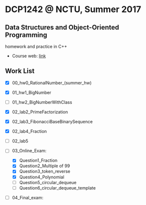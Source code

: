 # DCP1242 @ NCTU, Summer 2017
## Data Structures and Object-Oriented Programming
homework and practice in C++

* Course web: [link](https://summercourse.nctu.edu.tw/SYS_CrsOutLineEditShow.aspx?Acy=105&Sem=X&classNo=1024) 


## Work List

- [x] 00_hw0_RationalNumber_(summer_hw)
- [x] 01_hw1_BigNumber
- [ ] 01_hw2_BigNumberWithClass
- [x] 02_lab2_PrimeFactorization
- [x] 02_lab3_FibonacciBaseBinarySequence
- [x] 02_lab4_Fraction
- [ ] 02_lab5
- [ ] 03_Online_Exam:
    - [x] Question1_Fraction
    - [x] Question2_Multiple of 99
    - [x] Question3_token_reverse
    - [x] Question4_Polynomial
    - [ ] Question5_circular_dequeue
    - [ ] Question6_circular_dequeue_template
- [ ] 04_Final_exam:

